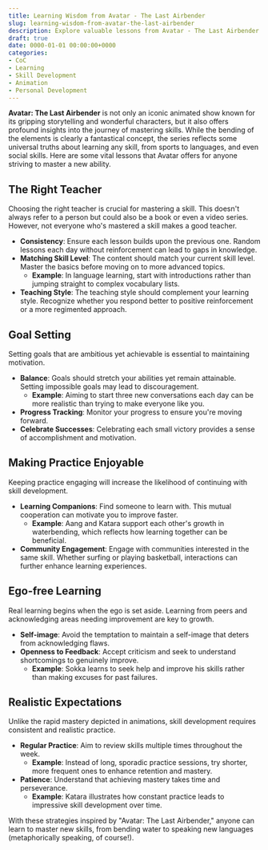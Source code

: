 ```yaml
---
title: Learning Wisdom from Avatar - The Last Airbender
slug: learning-wisdom-from-avatar-the-last-airbender
description: Explore valuable lessons from Avatar - The Last Airbender on mastering skills efficiently and effectively. 
draft: true
date: 0000-01-01 00:00:00+0000
categories:
- CoC
- Learning
- Skill Development
- Animation
- Personal Development
---
```


**Avatar: The Last Airbender** is not only an iconic animated show known for its gripping storytelling and wonderful characters, but it also offers profound insights into the journey of mastering skills. While the bending of the elements is clearly a fantastical concept, the series reflects some universal truths about learning any skill, from sports to languages, and even social skills. Here are some vital lessons that Avatar offers for anyone striving to master a new ability.

## The Right Teacher

Choosing the right teacher is crucial for mastering a skill. This doesn't always refer to a person but could also be a book or even a video series. However, not everyone who's mastered a skill makes a good teacher.

- **Consistency**: Ensure each lesson builds upon the previous one. Random lessons each day without reinforcement can lead to gaps in knowledge.
- **Matching Skill Level**: The content should match your current skill level. Master the basics before moving on to more advanced topics.
  - **Example**: In language learning, start with introductions rather than jumping straight to complex vocabulary lists.
- **Teaching Style**: The teaching style should complement your learning style. Recognize whether you respond better to positive reinforcement or a more regimented approach.

## Goal Setting

Setting goals that are ambitious yet achievable is essential to maintaining motivation.

- **Balance**: Goals should stretch your abilities yet remain attainable. Setting impossible goals may lead to discouragement.
  - **Example**: Aiming to start three new conversations each day can be more realistic than trying to make everyone like you.
- **Progress Tracking**: Monitor your progress to ensure you're moving forward.
- **Celebrate Successes**: Celebrating each small victory provides a sense of accomplishment and motivation.

## Making Practice Enjoyable

Keeping practice engaging will increase the likelihood of continuing with skill development.

- **Learning Companions**: Find someone to learn with. This mutual cooperation can motivate you to improve faster.
  - **Example**: Aang and Katara support each other's growth in waterbending, which reflects how learning together can be beneficial.
- **Community Engagement**: Engage with communities interested in the same skill. Whether surfing or playing basketball, interactions can further enhance learning experiences.

## Ego-free Learning

Real learning begins when the ego is set aside. Learning from peers and acknowledging areas needing improvement are key to growth.

- **Self-image**: Avoid the temptation to maintain a self-image that deters from acknowledging flaws.
- **Openness to Feedback**: Accept criticism and seek to understand shortcomings to genuinely improve.
  - **Example**: Sokka learns to seek help and improve his skills rather than making excuses for past failures.

## Realistic Expectations

Unlike the rapid mastery depicted in animations, skill development requires consistent and realistic practice.

- **Regular Practice**: Aim to review skills multiple times throughout the week.
  - **Example**: Instead of long, sporadic practice sessions, try shorter, more frequent ones to enhance retention and mastery.
- **Patience**: Understand that achieving mastery takes time and perseverance.
  - **Example**: Katara illustrates how constant practice leads to impressive skill development over time.

With these strategies inspired by "Avatar: The Last Airbender," anyone can learn to master new skills, from bending water to speaking new languages (metaphorically speaking, of course!).
